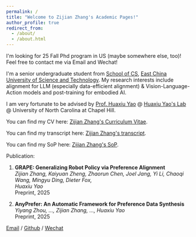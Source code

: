 ```yaml
---
permalink: /
title: "Welcome to Zijian Zhang's Academic Pages!"
author_profile: true
redirect_from: 
  - /about/
  - /about.html
---
```



I'm looking for 25 Fall Phd program in US (maybe somewhere else, too)! Feel free to contact me via Email and Wechat!

I'm a senior undergraduate student from [School of CS](https://cise.ecust.edu.cn/), [East China University of Science and Technology](https://www.ecust.edu.cn/main.htm). My research interests include alignment for LLM (especially data-efficient alignment) \& Vision-Language-Action models and post-training for embodied AI.

I am very fortunate to be advised by [Prof. Huaxiu Yao](https://www.huaxiuyao.io/) @ [Huaxiu Yao's Lab](https://www.huaxiuyao.io/) @ University of North Carolina at Chapel Hill.  

You can find my CV here: [Zijian Zhang's Curriculum Vitae](../assets/ZijianZhang_CV.pdf).  

You can find my transcript here: [Zijian Zhang's transcript](../assets/ZijianZhang_transcript.pdf).

You can find my SoP here: [Zijian Zhang's SoP](../assets/ZijianZhang_SoP.pdf).

Publication:
1. **GRAPE: Generalizing Robot Policy via Preference Alignment**  
   *Zijian Zhang, Kaiyuan Zheng, Zhaorun Chen, Joel Jang, Yi Li, Chaoqi Wang, Mingyu Ding, Dieter Fox,  
   Huaxiu Yao*  
   Preprint, 2025

2. **AnyPrefer: An Automatic Framework for Preference Data Synthesis**  
   *Yiyang Zhou, ..., Zijian Zhang, ..., Huaxiu Yao*  
   Preprint, 2025

<script type="text/javascript" id="clustrmaps" src="//clustrmaps.com/map_v2.js?d=EAsjIhvNNIS81aTiSxWlOEtwuUtVIj4ioookKJfQjtE&cl=ffffff&w=a"></script>


[Email](mailto:21013097@mail.ecust.edu.cn) / [Github](https://github.com/zzj1111) / [Wechat](../images/wechat.jpg) 


